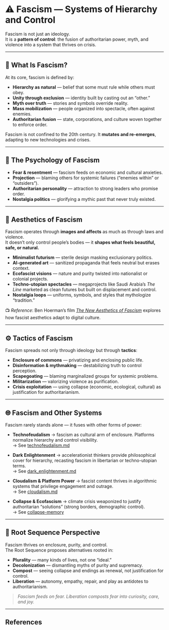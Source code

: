 # ⚠️ Fascism — Systems of Hierarchy and Control

Fascism is not just an ideology.  
It is a **pattern of control**: the fusion of authoritarian power, myth, and violence into a system that thrives on crisis.

---

## 🔎 What Is Fascism?

At its core, fascism is defined by:

- **Hierarchy as natural** — belief that some must rule while others must obey.  
- **Unity through exclusion** — identity built by casting out an “other.”  
- **Myth over truth** — stories and symbols override reality.  
- **Mass mobilization** — people organized into spectacle, often against enemies.  
- **Authoritarian fusion** — state, corporations, and culture woven together to enforce order.  

Fascism is not confined to the 20th century. It **mutates and re-emerges**, adapting to new technologies and crises.

---

## 🧠 The Psychology of Fascism

- **Fear & resentment** — fascism feeds on economic and cultural anxieties.  
- **Projection** — blaming others for systemic failures (“enemies within” or “outsiders”).  
- **Authoritarian personality** — attraction to strong leaders who promise order.  
- **Nostalgia politics** — glorifying a mythic past that never truly existed.  

---

## 🎨 Aesthetics of Fascism

Fascism operates through **images and affects** as much as through laws and violence.  
It doesn’t only control people’s bodies — it **shapes what feels beautiful, safe, or natural.**

- **Minimalist futurism** — sterile design masking exclusionary politics.  
- **AI-generated art** — sanitized propaganda that feels neutral but erases context.  
- **Ecofascist visions** — nature and purity twisted into nationalist or colonial projects.  
- **Techno-utopian spectacles** — megaprojects like Saudi Arabia’s *The Line* marketed as clean futures but built on displacement and control.  
- **Nostalgia loops** — uniforms, symbols, and styles that mythologize “tradition.”  

📺 *Reference*: Ben Hoerman’s film *[The New Aesthetics of Fascism](https://www.youtube.com/watch?v=UD4_CaTufIU)* explores how fascist aesthetics adapt to digital culture.

---

## ⚙️ Tactics of Fascism

Fascism spreads not only through ideology but through **tactics**:

- **Enclosure of commons** — privatizing and enclosing public life.  
- **Disinformation & mythmaking** — destabilizing truth to control perception.  
- **Scapegoating** — blaming marginalized groups for systemic problems.  
- **Militarization** — valorizing violence as purification.  
- **Crisis exploitation** — using collapse (economic, ecological, cultural) as justification for authoritarianism.  

---

## 🌐 Fascism and Other Systems

Fascism rarely stands alone — it fuses with other forms of power:

- **Technofeudalism** → fascism as cultural arm of enclosure. Platforms normalize hierarchy and control visibility.  
  → See [technofeudalism.md](../analysis/technofeudalism.md)  

- **Dark Enlightenment** → accelerationist thinkers provide philosophical cover for hierarchy, recasting fascism in libertarian or techno-utopian terms.  
  → See [dark_enlightenment.md](dark_enlightenment.md)  

- **Cloudalism & Platform Power** → fascist content thrives in algorithmic systems that privilege engagement and outrage.  
  → See [cloudalism.md](../analysis/cloudalism.md)  

- **Collapse & Ecofascism** → climate crisis weaponized to justify authoritarian “solutions” (strong borders, demographic control).  
  → See [collapse-memory](../futures/collapse-memory/README.md)  

---

## 🌱 Root Sequence Perspective

Fascism thrives on enclosure, purity, and control.  
The Root Sequence proposes alternatives rooted in:

- **Plurality** — many kinds of lives, not one “ideal.”  
- **Decolonization** — dismantling myths of purity and supremacy.  
- **Compost** — seeing collapse and endings as renewal, not justification for control.  
- **Liberation** — autonomy, empathy, repair, and play as antidotes to authoritarianism.  

> *Fascism feeds on fear. Liberation composts fear into curiosity, care, and joy.*

---

## References

[^1]: Ben Hoerman, *The New Aesthetics of Fascism* (2023).  
[^2]: Susan Sontag, *Fascinating Fascism* (1975).  
[^3]: Silvia Federici, *Caliban and the Witch* (2004).  
[^4]: Jason Stanley, *How Fascism Works* (2018).  
[^5]: Umberto Eco, *Ur-Fascism* (1995).  
[^6]: Yanis Varoufakis, *Technofeudalism: What Killed Capitalism* (2023).
